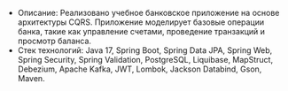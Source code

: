 - Описание: Реализовано учебное банковское приложение на основе архитектуры CQRS. Приложение моделирует базовые операции банка, такие как управление счетами, проведение транзакций и просмотр баланса.
- Стек технологий: Java 17, Spring Boot, Spring Data JPA, Spring Web, Spring Security, Spring Validation, PostgreSQL, Liquibase, MapStruct, Debezium, Apache Kafka, JWT, Lombok, Jackson Databind, Gson, Maven.

